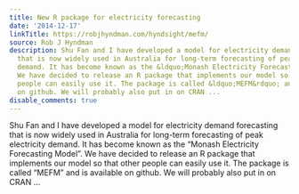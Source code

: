 ```yaml
---
title: New R package for electricity forecasting
date: '2014-12-17'
linkTitle: https://robjhyndman.com/hyndsight/mefm/
source: Rob J Hyndman
description: Shu Fan and I have developed a model for electricity demand forecasting
  that is now widely used in Australia for long-term forecasting of peak electricity
  demand. It has become known as the &ldquo;Monash Electricity Forecasting Model&rdquo;.
  We have decided to release an R package that implements our model so that other
  people can easily use it. The package is called &ldquo;MEFM&rdquo; and is available
  on github. We will probably also put in on CRAN ...
disable_comments: true
---
```

Shu Fan and I have developed a model for electricity demand forecasting that is now widely used in Australia for long-term forecasting of peak electricity demand. It has become known as the &ldquo;Monash Electricity Forecasting Model&rdquo;. We have decided to release an R package that implements our model so that other people can easily use it. The package is called &ldquo;MEFM&rdquo; and is available on github. We will probably also put in on CRAN ...